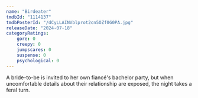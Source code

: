 ```yaml
---
name: "Birdeater"
tmdbId: "1114137"
tmdbPosterId: "/dCyLLAINVblprot2cn5OZf0G0PA.jpg"
releaseDate: "2024-07-18"
categoryRatings:
    gore: 0
    creepy: 0
    jumpscares: 0
    suspense: 0
    psychological: 0
---
```

A bride-to-be is invited to her own fiancé's bachelor party, but when uncomfortable details about their relationship are exposed, the night takes a feral turn.
